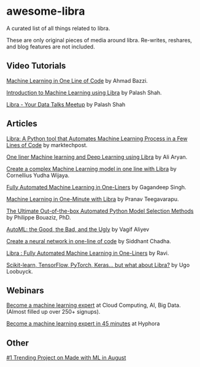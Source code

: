 # awesome-libra
A curated list of all things related to libra.

These are only original pieces of media around libra. Re-writes, reshares, and blog features are not included.

## Video Tutorials
[Machine Learning in One Line of Code](https://www.youtube.com/watch?v=N_T_ljj5vc4) by Ahmad Bazzi.

[Introduction to Machine Learning using Libra](https://www.youtube.com/watch?v=kQrIrm1XKc0&t=4s) by Palash Shah.

[Libra - Your Data Talks Meetup](https://www.youtube.com/watch?v=2149kjp97KI&t=407s) by Palash Shah

## Articles
[Libra: A Python tool that Automates Machine Learning Process in a Few Lines of Code](https://www.marktechpost.com/2020/07/28/libra-a-python-tool-that-automates-machine-learning-process-in-a-few-lines-of-code/) by marktechpost. 

[One liner Machine learning and Deep Learning using Libra](https://towardsdatascience.com/machine-learning-and-deep-learning-in-one-liner-using-libra-7eef4023618f) by Ali Aryan.

[Create a complex Machine Learning model in one line with Libra](https://towardsdatascience.com/create-a-complex-machine-learning-model-in-one-line-with-libra-a253e05d15a1) by Cornellius Yudha Wijaya.

[Fully Automated Machine Learning in One-Liners](https://medium.com/@gagan.2492/fully-automated-machine-learning-in-one-liners-5925ba994b48) by Gagandeep Singh.

[Machine Learning in One-Minute with Libra](https://medium.com/@pranavnt5/machine-learning-in-one-minute-with-libra-783dcd393f7f) by Pranav Teegavarapu.

[The Ultimate Out-of-the-box Automated Python Model Selection Methods](https://towardsdatascience.com/the-ultimate-out-of-the-box-automated-python-model-selection-methods-f2188472d2a) by Philippe Bouaziz, PhD.

[AutoML: the Good, the Bad, and the Ugly](https://www.compris.xyz/post/automl) by Vagif Aliyev

[Create a neural network in one-line of code](https://www.machinelearningmadeeasy.com/libra) by Siddhant Chadha.

[Libra : Fully Automated Machine Learning in One-Liners](https://medium.com/@ravi07/libra-fully-automated-machine-learning-in-one-liners-27ca352339ed) by Ravi.

[Scikit-learn, TensorFlow, PyTorch, Keras… but what about Libra?](https://towardsdatascience.com/scikit-learn-tensorflow-pytorch-keras-but-what-about-libra-a5102c2d834d) by Ugo Loobuyck. 

## Webinars

[Become a machine learning expert](https://www.meetup.com/Cloud-Computing-AI-Big-Data-and-Machine-Learning/events/272040486/) at Cloud Computing, AI, Big Data. (Almost filled up over 250+ signups).

[Become a machine learning expert in 45 minutes](https://zmurl.com/hyphora-libra) at Hyphora

## Other

[#1 Trending Project on Made with ML in August](https://madewithml.com/projects/2122/libra/)


